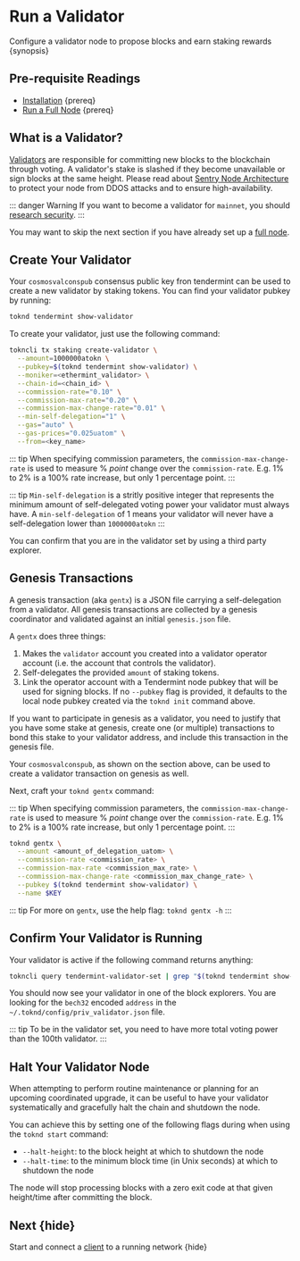<!--
order: 4
-->

# Run a Validator

Configure a validator node to propose blocks and earn staking rewards {synopsis}

## Pre-requisite Readings

- [Installation](./installation.md) {prereq}
- [Run a Full Node](./run_node.md) {prereq}

## What is a Validator?

[Validators](https://hub.cosmos.network/master/validators/overview.html) are responsible for committing new blocks to the blockchain through voting. A validator's stake is slashed if they become unavailable or sign blocks at the same height. Please read about [Sentry Node Architecture](https://hub.cosmos.network/master/validators/validator-faq.html#how-can-validators-protect-themselves-from-denial-of-service-attacks) to protect your node from DDOS attacks and to ensure high-availability.

::: danger Warning
If you want to become a validator for `mainnet`, you should [research security](https://hub.cosmos.network/master/validators/security.html).
:::

You may want to skip the next section if you have already set up a [full node](../emint-tutorials/join-mainnet.md).

## Create Your Validator

Your `cosmosvalconspub` consensus public key fron tendermint can be used to create a new validator by staking tokens. You can find your validator pubkey by running:

```bash
toknd tendermint show-validator
```

To create your validator, just use the following command:

```bash
tokncli tx staking create-validator \
  --amount=1000000atokn \
  --pubkey=$(toknd tendermint show-validator) \
  --moniker=<ethermint_validator> \
  --chain-id=<chain_id> \
  --commission-rate="0.10" \
  --commission-max-rate="0.20" \
  --commission-max-change-rate="0.01" \
  --min-self-delegation="1" \
  --gas="auto" \
  --gas-prices="0.025uatom" \
  --from=<key_name>
```

::: tip
When specifying commission parameters, the `commission-max-change-rate` is used to measure % _point_ change over the `commission-rate`. E.g. 1% to 2% is a 100% rate increase, but only 1 percentage point.
:::

::: tip
`Min-self-delegation` is a stritly positive integer that represents the minimum amount of self-delegated voting power your validator must always have. A `min-self-delegation` of 1 means your validator will never have a self-delegation lower than `1000000atokn`
:::

You can confirm that you are in the validator set by using a third party explorer.

## Genesis Transactions

A genesis transaction (aka `gentx`) is a JSON file carrying a self-delegation from a validator. All genesis transactions are collected by a genesis coordinator and validated against an initial `genesis.json` file.

A `gentx` does three things:

1. Makes the `validator` account you created into a validator operator account (i.e. the account that controls the validator).
2. Self-delegates the provided `amount` of staking tokens.
3. Link the operator account with a Tendermint node pubkey that will be used for signing blocks. If no `--pubkey` flag is provided, it defaults to the local node pubkey created via the `toknd init` command above.

If you want to participate in genesis as a validator, you need to justify that
you have some stake at genesis, create one (or multiple) transactions to bond this stake to your validator address, and include this transaction in the genesis file.

Your `cosmosvalconspub`, as shown on the section above, can be used to create a validator transaction on genesis as well.

Next, craft your `toknd gentx` command:

::: tip
When specifying commission parameters, the `commission-max-change-rate` is used to measure % _point_ change over the `commission-rate`. E.g. 1% to 2% is a 100% rate increase, but only 1 percentage point.
:::

```bash
toknd gentx \
  --amount <amount_of_delegation_uatom> \
  --commission-rate <commission_rate> \
  --commission-max-rate <commission_max_rate> \
  --commission-max-change-rate <commission_max_change_rate> \
  --pubkey $(toknd tendermint show-validator) \
  --name $KEY
```

::: tip
For more on `gentx`, use the help flag: `toknd gentx -h`
:::

## Confirm Your Validator is Running

Your validator is active if the following command returns anything:

```bash
tokncli query tendermint-validator-set | grep "$(toknd tendermint show-validator)"
```

You should now see your validator in one of the block explorers. You are looking for the `bech32`
encoded `address` in the `~/.toknd/config/priv_validator.json` file.

::: tip
To be in the validator set, you need to have more total voting power than the 100th validator.
:::

## Halt Your Validator Node

When attempting to perform routine maintenance or planning for an upcoming coordinated
upgrade, it can be useful to have your validator systematically and gracefully halt the chain and shutdown the node.

You can achieve this by setting one of the following flags during when using the `toknd start` command:

- `--halt-height`: to the block height at which to shutdown the node
- `--halt-time`: to the minimum block time (in Unix seconds) at which to shutdown the node

The node will stop processing blocks with a zero exit code at that given height/time after
committing the block.

## Next {hide}

Start and connect a [client](./clients.md) to a running network {hide}
